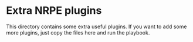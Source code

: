 Extra NRPE plugins
==================

This directory contains some extra useful plugins. If you want to add some more plugins, just copy the files here and run the playbook.
